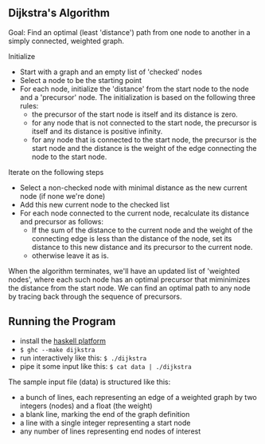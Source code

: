 Dijkstra's Algorithm
--------------------

Goal: Find an optimal (least 'distance') path from one node to another in a simply connected, weighted graph.

Initialize

- Start with a graph and an empty list of 'checked' nodes
- Select a node to be the starting point
- For each node, initialize the 'distance' from the start node to the node and a 'precursor' node.  The initialization is based on the following three rules:
   - the precursor of the start node is itself and its distance is zero.
   - for any node that is not connected to the start node, the precursor is itself and its distance is positive infinity.
   - for any node that is connected to the start node, the precursor is the start node and the distance is the weight of the edge connecting the node to the start node.

Iterate on the following steps

- Select a non-checked node with minimal distance as the new current node (if none we're done)
- Add this new current node to the checked list
- For each node connected to the current node, recalculate its distance and precursor as follows:
   - If the sum of the distance to the current node and the weight of the connecting edge is less than the distance of the node, set its distance to this new distance and its precursor to the current node.
   - otherwise leave it as is.

When the algorithm terminates, we'll have an updated list of 'weighted nodes', where each such node has an optimal precursor that miminimizes the distance from the start node.  We can find an optimal path to any node by tracing back through the sequence of precursors.

Running the Program
-------------------

- install the [haskell platform](http://www.haskell.org/platform/)
- `$ ghc --make dijkstra`
- run interactively like this: `$ ./dijkstra`
- pipe it some input like this: `$ cat data | ./dijkstra`

The sample input file (data) is structured like this:
- a bunch of lines, each representing an edge of a weighted graph by two integers (nodes) and a float (the weight)
- a blank line, marking the end of the graph definition
- a line with a single integer representing a start node
- any number of lines representing end nodes of interest
